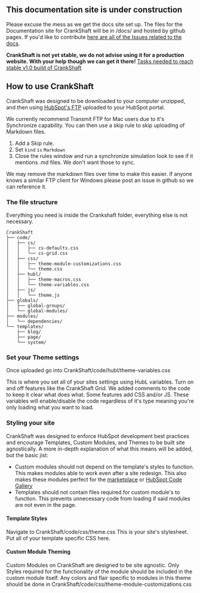 ## This documentation site is under construction
Please excuse the mess as we get the docs site set up.
The files for the Documentation site for CrankShaft will be in /docs/ and hosted by github pages.
If you'd like to contribute [here are all of the Issues related to the docs](https://github.com/TheWebTech/CrankShaft/projects/2).

**CrankShaft is not yet stable, we do not advise using it for a production website. With your help though we can get it there!**
[Tasks needed to reach stable v1.0 build of CrankShaft](https://github.com/TheWebTech/CrankShaft/projects/1)


## How to use CrankShaft
CrankShaft was designed to be downloaded to your computer unzipped, and then using [HubSpot's FTP](https://designers.hubspot.com/docs/tools/hubspot-ftp) uploaded to your HubSpot portal. 

We currently recommend Transmit FTP for Mac users due to it's Synchronize capability. You can then use a skip rule to skip uploading of Markdown files. 
1. Add a Skip rule. 
2. Set `kind` `is` `Markdown`
3. Close the rules window and run a synchronize simulation look to see if it mentions .md files. We don't want those to sync.

We may remove the markdown files over time to make this easier.
If anyone knows a similar FTP client for Windows please post an issue in github so we can reference it.

### The file structure
Everything you need is inside the Crankshaft folder, everything else is not necessary.
```
CrankShaft
├── code/
│   ├── cs/
│   │   ├── cs-defaults.css
│   │   └── cs-grid.css
│   ├── css/
│   │   ├── theme-module-customizations.css
│   │   └── theme.css
│   ├── hubl/
│   │   ├── theme-macros.css
│   │   └── theme-variables.css
│   ├── js/
│   │   └── theme.js
├── globals/
│   ├── global-groups/
│   └── global-modules/
├── modules/
│   └── dependencies/
└── templates/
    ├── blog/
    ├── page/
    └── system/
```

### Set your Theme settings
Once uploaded go into CrankShaft/code/hubl/theme-variables.css 

This is where you set all of your sites settings using HubL variables. Turn on and off features like the CrankShaft Grid. We added comments to the code to keep it clear what does what. Some features add CSS and/or JS. These variables will enable/disable the code regardless of it's type meaning you're only loading what you want to load.

### Styling your site
CrankShaft was designed to enforce HubSpot development best practices and encourage Templates, Custom Modules, and Themes to be built site agnostically. A more in-depth explanation of what this means will be added, but the basic jist: 
* Custom modules should not depend on the template's styles to function. This makes modules able to work even after a site redesign. This also makes these modules perfect for the [marketplace](https://marketplace.hubspot.com/products) or [HubSpot Code Gallery](https://designers.hubspot.com/code-gallery)
* Templates should not contain files required for custom module's to function. This prevents unnecessary code from loading if said modules are not even in the page.

#### Template Styles
Navigate to CrankShaft/code/css/theme.css
This is your site's stylesheet. Put all of your template specific CSS here.

#### Custom Module Theming
Custom Modules on CrankShaft are designed to be site agnostic. Only Styles required for the functionality of the module should be included in the custom module itself. Any colors and flair specific to modules in this theme should be done in CrankShaft/code/css/theme-module-customizations.css
